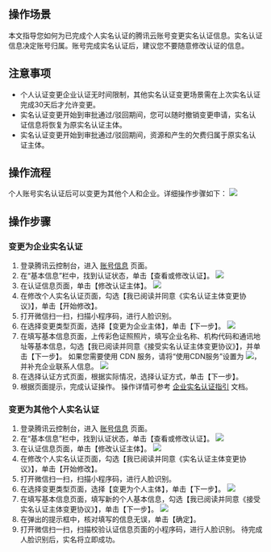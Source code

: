 ## 操作场景
本文指导您如何为已完成个人实名认证的腾讯云账号变更实名认证信息。实名认证信息决定账号归属。账号完成实名认证后，建议您不要随意修改认证的信息。

## 注意事项

- 个人认证变更企业认证无时间限制，其他实名认证变更场景需在上次实名认证完成30天后才允许变更。
- 实名认证变更开始到审批通过/驳回期间，您可以随时撤销变更申请，实名认证信息将恢复为原实名认证主体。
- 实名认证变更开始到审批通过/驳回期间，资源和产生的欠费归属于原实名认证主体。

## 操作流程

个人账号实名认证后可以变更为其他个人和企业。详细操作步骤如下：
![](https://main.qcloudimg.com/raw/8b1bb16cfc78d0a8a31362c912c4d225.png)

## 操作步骤

### 变更为企业实名认证

1. 登录腾讯云控制台，进入 [账号信息](https://console.cloud.tencent.com/developer) 页面。
2. 在“基本信息”栏中，找到认证状态，单击【查看或修改认证】。
![](https://main.qcloudimg.com/raw/caab4471ce0ae82333adf0dbc2a8c524.png)
3. 在认证信息页面，单击【修改认证主体】。
![](https://main.qcloudimg.com/raw/c562cde0301fb83437f6d0d4ffaf8f50.png)
4. 在修改个人实名认证页面，勾选【我已阅读并同意《实名认证主体变更协议》】，单击【开始修改】。
5. 打开微信扫一扫，扫描小程序码，进行人脸识别。
6. 在选择变更类型页面，选择【变更为企业主体】，单击【下一步】。
![](https://main.qcloudimg.com/raw/50f99aaa9991436e645a3042a799f586.png)
7. 在填写基本信息页面，上传彩色证照照片，填写企业名称、机构代码和通讯地址等基本信息，勾选【我已阅读并同意《接受实名认证主体变更协议》】，并单击【下一步】。
如果您需要使用 CDN 服务，请将“使用CDN服务”设置为 ![](https://main.qcloudimg.com/raw/57c73a3023fe6f637fd3bf6bbd6a427b.png)，并补充企业联系人信息。
![](https://main.qcloudimg.com/raw/82d81131f201ed87079ca2b6da8198e3.png)
8. 在选择认证方式页面，根据实际情况，选择认证方式，单击【下一步】。
9. 根据页面提示，完成认证操作。
操作详情可参考 [企业实名认证指引](https://cloud.tencent.com/document/product/378/10496) 文档。


### 变更为其他个人实名认证

1. 登录腾讯云控制台，进入 [账号信息](https://console.cloud.tencent.com/developer) 页面。
2. 在“基本信息”栏中，找到认证状态，单击【查看或修改认证】。
![](https://main.qcloudimg.com/raw/caab4471ce0ae82333adf0dbc2a8c524.png)
3. 在认证信息页面，单击【修改认证主体】。
![](https://main.qcloudimg.com/raw/c562cde0301fb83437f6d0d4ffaf8f50.png)
4. 在修改个人实名认证页面，勾选【我已阅读并同意《实名认证主体变更协议》】，单击【开始修改】。
5. 打开微信扫一扫，扫描小程序码，进行人脸识别。
6. 在选择变更类型页面，选择【变更为个人主体】，单击【下一步】。
![](https://main.qcloudimg.com/raw/9951d3a46a4f9d57a85902f0ddbece6b.png)
7. 在填写基本信息页面，填写新的个人基本信息，勾选【我已阅读并同意《接受实名认证主体变更协议》】，单击【下一步】。
![](https://main.qcloudimg.com/raw/26fa79409a5237ab250c29e5a3d1d154.png)
8. 在弹出的提示框中，核对填写的信息无误，单击【确定】。
9. 打开微信扫一扫，扫描校验认证信息页面的小程序码，进行人脸识别。
待完成人脸识别后，实名将立即成功。





